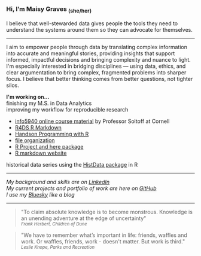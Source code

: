 ### Hi, I’m Maisy Graves <sub>(she/her)</sub>


I believe that well-stewarded data gives people the tools they need to understand the systems around them so they can advocate for themselves.

---

I aim to empower people through data  by translating complex information into accurate and meaningful stories, providing insights that support 
informed, impactful decisions and bringing complexity and nuance to light. I'm especially interested in bridging disciplines — using data, ethics, 
and clear argumentation to bring complex, fragmented problems into sharper focus. I believe that better thinking comes from better questions, not 
tighter silos.


**I'm working on...**  
finishing my M.S. in Data Analytics </br>
improving my workflow for reproducible research
- [info5940 online course material](https://info5940.infosci.cornell.edu/) by Professor Soltoff at Cornell
- [R4DS R Markdown](https://r4ds.had.co.nz/r-markdown-workflow.html)
- [Handson Programming with R](https://rstudio-education.github.io/hopr/index.html)
- [file organization](https://datacarpentry.github.io/rr-organization1/01-file-naming/index.html)
- [R Project and here package](https://www.youtube.com/watch?v=rpWkQviMYIA)
- [R markdown website](https://rmarkdown.rstudio.com/)  </br>

historical data series using the [HistData package](https://info5940.infosci.cornell.edu/) in R

---

*My background and skills are on [LinkedIn](www.linkedin.com/in/maigraves)*</br>
*My current projects and portfolio of work are here on [GitHub](https://github.com/maisygraves)*</br>
*I use my [Bluesky](https://bsky.app/profile/missmeeseeks.bsky.social) like a blog*

---

>"To claim absolute knowledge is to become monstrous. Knowledge is an unending adventure at the edge of uncertainty"
</br><sub>*Frank Herbert, Children of Dune*</sub>

>"We have to remember what’s important in life: friends, waffles and work. Or waffles, friends, work - doesn't matter. But work is third."
</br><sub>*Leslie Knope, Parks and Recreation*</sub>
